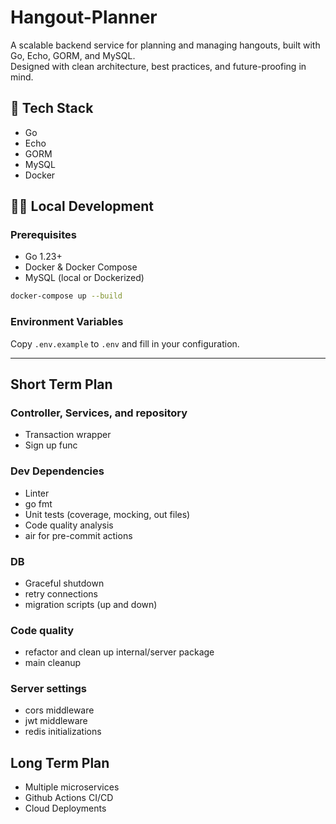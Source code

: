 # Hangout-Planner

A scalable backend service for planning and managing hangouts, built with Go, Echo, GORM, and MySQL.  
Designed with clean architecture, best practices, and future-proofing in mind.

## 🚀 Tech Stack

- Go
- Echo
- GORM
- MySQL
- Docker

## 🏃‍♂️ Local Development

### Prerequisites

- Go 1.23+
- Docker & Docker Compose
- MySQL (local or Dockerized)

```sh
docker-compose up --build
```

### Environment Variables

Copy `.env.example` to `.env` and fill in your configuration.

---

## Short Term Plan

### Controller, Services, and repository

- Transaction wrapper
- Sign up func

### Dev Dependencies

- Linter
- go fmt
- Unit tests (coverage, mocking, out files)
- Code quality analysis
- air for pre-commit actions

### DB

- Graceful shutdown
- retry connections
- migration scripts (up and down)

### Code quality

- refactor and clean up internal/server package
- main cleanup

### Server settings

- cors middleware
- jwt middleware
- redis initializations

## Long Term Plan

- Multiple microservices
- Github Actions CI/CD
- Cloud Deployments
